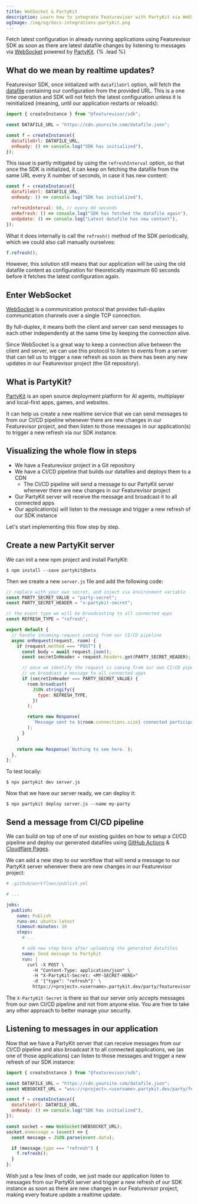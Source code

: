 ```yaml
---
title: WebSocket & PartyKit
description: Learn how to integrate Featurevisor with PartyKit via WebSocket for realtime updates.
ogImage: /img/og/docs-integrations-partykit.png
---
```


Fetch latest configuration in already running applications using Featurevisor SDK as soon as there are latest datafile changes by listening to messages via [WebSocket](https://developer.mozilla.org/en-US/docs/Web/API/WebSocket) powered by [PartyKit](https://partykit.io). {% .lead %}

## What do we mean by realtime updates?

Featurevisor SDK, once initialized with `datafileUrl` option, will fetch the [datafile](/docs/building-datafiles) containing our configuration from the provided URL. This is a one time operation and SDK will not fetch the latest configuration unless it is reinitialized (meaning, until our application restarts or reloads):

```js
import { createInstance } from "@featurevisor/sdk";

const DATAFILE_URL = "https://cdn.yoursite.com/datafile.json";

const f = createInstance({
  datafileUrl: DATAFILE_URL,
  onReady: () => console.log("SDK has initialized"),
});
```

This issue is partly mitigated by using the `refreshInterval` option, so that once the SDK is initialized, it can keep on fetching the datafile from the same URL every X number of seconds, in case it has new content:

```js
const f = createInstance({
  datafileUrl: DATAFILE_URL,
  onReady: () => console.log("SDK has initialized"),

  refreshInterval: 60, // every 60 seconds
  onRefresh: () => console.log("SDK has fetched the datafile again"),
  onUpdate: () => console.log("Latest datafile has new content"),
});
```

What it does internally is call the `refresh()` method of the SDK periodically, which we could also call manually ourselves:

```js
f.refresh();
```

However, this solution still means that our application will be using the old datafile content as configuration for theoretically maximum 60 seconds before it fetches the latest configuration again.

## Enter WebSocket

[WebSocket](https://developer.mozilla.org/en-US/docs/Web/API/WebSocket) is a communication protocol that provides full-duplex communication channels over a single TCP connection.

By full-duplex, it means both the client and server can send messages to each other independently at the same time by keeping the connection alive.

Since WebSocket is a great way to keep a connection alive between the client and server, we can use this protocol to listen to events from a server that can tell us to trigger a new refresh as soon as there has been any new updates in our Featurevisor project (the Git repository).

## What is PartyKit?

[PartyKit]() is an open source deployment platform for AI agents, multiplayer and local-first apps, games, and websites.

It can help us create a new realtime service that we can send messages to from our CI/CD pipeline whenever there are new changes in our Featurevisor project, and then listen to those messages in our application(s) to trigger a new refresh via our SDK instance.

## Visualizing the whole flow in steps

- We have a Featurevisor project in a Git repository
- We have a CI/CD pipeline that builds our datafiles and deploys them to a CDN
  - The CI/CD pipeline will send a message to our PartyKit server whenever there are new changes in our Featurevisor project
- Our PartyKit server will receive the message and broadcast it to all connected apps
- Our application(s) will listen to the message and trigger a new refresh of our SDK instance

Let's start implementing this flow step by step.

## Create a new PartyKit server

We can init a new npm project and install PartyKit:

```
$ npm install --save partykit@beta
```

Then we create a new `server.js` file and add the following code:

```js
// replace with your own secret, and inject via environment variable
const PARTY_SECRET_VALUE = "party-secret";
const PARTY_SECRET_HEADER = "x-partykit-secret";

// the event type we will be broadcasting to all connected apps
const REFRESH_TYPE = "refresh";

export default {
  // handle incoming request coming from our CI/CD pipeline
  async onRequest(request, room) {
    if (request.method === "POST") {
      const body = await request.json();
      const secretInHeader = request.headers.get(PARTY_SECRET_HEADER);

      // once we identify the request is coming from our own CI/CD pipeline,
      // we broadcast a message to all connected apps
      if (secretInHeader === PARTY_SECRET_VALUE) {
        room.broadcast(
          JSON.stringify({
            type: REFRESH_TYPE,
          })
        );

        return new Response(
          `Message sent to ${room.connections.size} connected participants`
        );
      }
    }

    return new Response(`Nothing to see here.`);
  },
};
```

To test locally:

```
$ npx partykit dev server.js
```

Now that we have our server ready, we can deploy it:

```
$ npx partykit deploy server.js --name my-party
```

## Send a message from CI/CD pipeline

We can build on top of one of our existing guides on how to setup a CI/CD pipeline and deploy our generated datafiles using [GitHub Actions](/docs/integrations/github-actions) & [Cloudflare Pages](/docs/integrations/cloudflare-pages).

We can add a new step to our workflow that will send a message to our PartyKit server whenever there are new changes in our Featurevisor project:

```yml
# .github/workflows/publish.yml

# ...

jobs:
  publish:
    name: Publish
    runs-on: ubuntu-latest
    timeout-minutes: 10
    steps:
      # ...

      # add new step here after uploading the generated datafiles
      name: Send message to PartyKit
      run: |
        curl -X POST \
          -H "Content-Type: application/json" \
          -H "X-PartyKit-Secret: <MY-SECRET-HERE>"
          -d '{"type": "refresh"}' \
          https://<project>.<username>.partykit.dev/party/featurevisor
```

The `X-PartyKit-Secret` is there so that our server only accepts messages from our own CI/CD pipeline and not from anyone else. You are free to take any other approach to better manage your security.

## Listening to messages in our application

Now that we have a PartyKit server that can receive messages from our CI/CD pipeline and also broadcast it to all connected applications, we (as one of those applications) can listen to those messages and trigger a new refresh of our SDK instance:

```js
import { createInstance } from "@featurevisor/sdk";

const DATAFILE_URL = "https://cdn.yoursite.com/datafile.json";
const WEBSOCKET_URL = "wss://<project>.<username>.partykit.dev/party/featurevisor";

const f = createInstance({
  datafileUrl: DATAFILE_URL,
  onReady: () => console.log("SDK has initialized"),
});

const socket = new WebSocket(WEBSOCKET_URL);
socket.onmessage = (event) => {
  const message = JSON.parse(event.data);

  if (message.type === "refresh") {
    f.refresh();
  }
};
```

Wish just a few lines of code, we just made our application listen to messages from our PartyKit server and trigger a new refresh of our SDK instance as soon as there are new changes in our Featurevisor project, making every feature update a realtime update.
